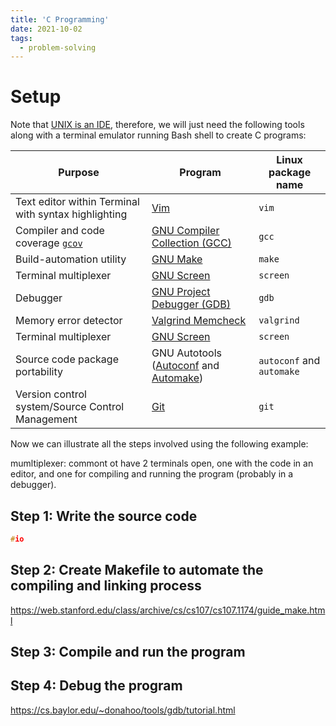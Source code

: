 ```yaml
---
title: 'C Programming'
date: 2021-10-02
tags:
  - problem-solving
---
```


# Setup

Note that [UNIX is an IDE](https://blog.sanctum.geek.nz/series/unix-as-ide/), therefore, we will just need the following tools along with a terminal emulator running Bash shell to create C programs:

| Purpose | Program | Linux package name | 
|---------| ------- | ------------ |
| Text editor within Terminal with syntax highlighting| [Vim](https://www.vim.org/) | `vim` | 
| Compiler and code coverage [`gcov`](https://gcc.gnu.org/onlinedocs/gcc/Gcov.html) | [GNU Compiler Collection (GCC)](https://gcc.gnu.org/) | `gcc`|
| Build-automation utility | [GNU Make](https://www.gnu.org/software/make/) | `make` |
| Terminal multiplexer | [GNU Screen](https://www.gnu.org/software/screen/) | `screen` | 
| Debugger | [GNU Project Debugger (GDB)](https://www.gnu.org/software/gdb/) | `gdb` |
| Memory error detector | [Valgrind Memcheck](https://valgrind.org/docs/manual/quick-start.html) | `valgrind` |
| Terminal multiplexer | [GNU Screen](https://www.gnu.org/software/screen/) | `screen`|
| Source code package portability | GNU Autotools ([Autoconf](https://www.gnu.org/software/autoconf/autoconf.html) and [Automake](https://www.gnu.org/software/automake/)) | `autoconf` and `automake`|
| Version control system/Source Control Management | [Git](https://git-scm.com/) | `git` |

Now we can illustrate all the steps involved using the following example:

mumltiplexer: commont ot have 2 terminals open, one  with  the  code  in  an  editor,  and one  for  compiling  and  running  the  program  (probably  in  a  debugger).
## Step 1: Write the source code

````c
#io
````
## Step 2: Create Makefile to automate the compiling and linking process

https://web.stanford.edu/class/archive/cs/cs107/cs107.1174/guide_make.html

## Step 3: Compile and run the program

## Step 4: Debug the program

https://cs.baylor.edu/~donahoo/tools/gdb/tutorial.html
